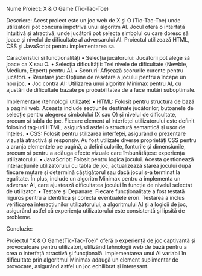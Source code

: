 Nume Proiect: X & O Game (Tic-Tac-Toe)


Descriere:
Acest proiect este un joc web de X și O (Tic-Tac-Toe) unde utilizatorii pot concura împotriva unui algoritm AI. Jocul oferă o interfață intuitivă și atractivă, unde jucătorii pot selecta simbolul cu care doresc să joace și nivelul de dificultate al adversarului AI. Proiectul utilizează HTML, CSS și JavaScript pentru implementarea sa.

Caracteristici și funcționalități
•	Selecția jucătorului: Jucătorii pot alege să joace ca X sau O.
•	Selecția dificultății: Trei nivele de dificultate (Newbie, Medium, Expert) pentru AI.
•	Scoruri: Afișează scorurile curente pentru jucători.
•	Resetare joc: Opțiune de resetare a jocului pentru a începe un nou joc.
•	Joc contra AI: Utilizarea unui algoritm Minimax pentru AI, cu ajustări de dificultate bazate pe probabilitatea de a face mutări suboptimale.

Implementare (tehnologii utilizate)
•	HTML: Folosit pentru structura de bază a paginii web. Aceasta include secțiunile destinate jucătorilor, butoanele de selecție pentru alegerea simbolului (X sau O) și nivelul de dificultate, precum și tabla de joc. Fiecare element al interfeței utilizatorului este definit folosind tag-uri HTML, asigurând astfel o structură semantică și ușor de înțeles.
•	CSS: Folosit pentru stilizarea interfeței, asigurând o prezentare vizuală atractivă și responsiv. Au fost utilizate diverse proprietăți CSS pentru a aranja elementele pe pagină, a defini culorile, fonturile și dimensiunile, precum și pentru a adăuga efecte vizuale care îmbunătățesc experiența utilizatorului.
•	JavaScript: Folosit pentru logica jocului. Acesta gestionează interacțiunile utilizatorului cu tabla de joc, actualizează starea jocului după fiecare mutare și determină câștigătorul sau dacă jocul s-a terminat la egalitate. În plus, include un algoritm Minimax pentru a implementa un adversar AI, care ajustează dificultatea jocului în funcție de nivelul selectat de utilizator.
•	Testare și Depanare: Fiecare funcționalitate a fost testată riguros pentru a identifica și corecta eventualele erori. Testarea a inclus verificarea interacțiunilor utilizatorului, a algoritmului AI și a logicii de joc, asigurând astfel că experiența utilizatorului este consistentă și lipsită de probleme.

Concluzie:

Proiectul "X & O Game(Tic-Tac-Toe)" oferă o experiență de joc captivantă și provocatoare pentru utilizatori, utilizând tehnologii web de bază pentru a crea o interfață atractivă și funcțională. Implementarea unui AI variabil în dificultate prin algoritmul Minimax adaugă un element suplimentar de provocare, asigurând astfel un joc echilibrat și interesant.
